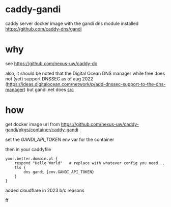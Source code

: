 # caddy-gandi
caddy server docker image with the gandi dns module installed https://github.com/caddy-dns/gandi

# why
see https://github.com/nexus-uw/caddy-do

also, it should be noted that the Digital Ocean DNS manager while free does not (yet) support DNSSEC as of aug 2022 (https://ideas.digitalocean.com/network/p/add-dnssec-support-to-the-dns-manager) but gandi.net does [src](https://docs.gandi.net/en/domain_names/advanced_users/dnssec.html#how-to-install-dnssec-on-your-domain-name-with-external-nameservers)


# how
get docker image url from https://github.com/nexus-uw/caddy-gandi/pkgs/container/caddy-gandi

set the *GANDI_API_TOKEN* env var for the container

then in your caddyfile
  
```
your.better.domain.pl {
	respond "Hello World"	# replace with whatever config you need...
	tls {
		dns gandi {env.GANDI_API_TOKEN}
	}
}
```

added cloudflare in 2023 b/c reasons

ff
